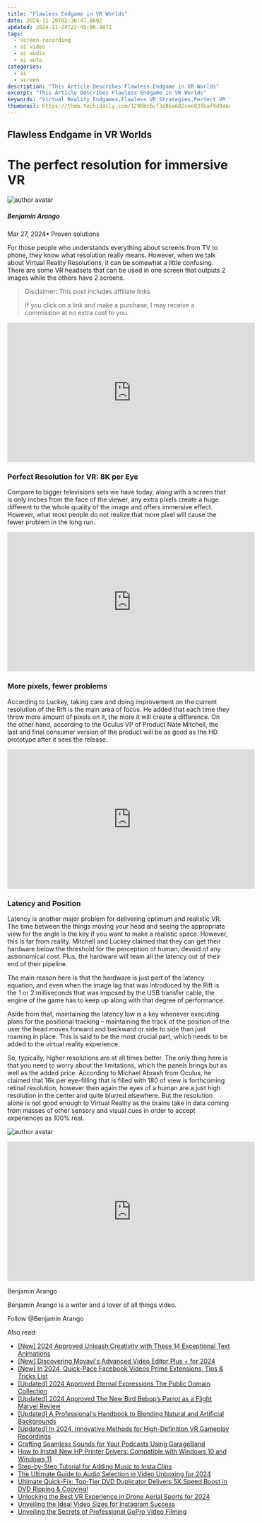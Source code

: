 ```yaml
---
title: "Flawless Endgame in VR Worlds"
date: 2024-11-20T02:36:47.860Z
updated: 2024-11-24T22:45:06.987Z
tags: 
  - screen-recording
  - ai video
  - ai audio
  - ai auto
categories: 
  - ai
  - screen
description: "This Article Describes Flawless Endgame in VR Worlds"
excerpt: "This Article Describes Flawless Endgame in VR Worlds"
keywords: "Virtual Reality Endgames,Flawless VR Strategies,Perfect VR Tactics,Impeccable VR Plays,VR Game Mastery,Ultimate VR Games,Pure VR Victory"
thumbnail: https://thmb.techidaily.com/1296bc6cf3d8ba602cee83fbaf9d9aae0f41d750526e3d62954932be609de318.jpg
---
```


## Flawless Endgame in VR Worlds

# The perfect resolution for immersive VR

![author avatar](https://images.wondershare.com/filmora/article-images/benjamin-arango-author.jpg)

##### Benjamin Arango

 Mar 27, 2024• Proven solutions

 For those people who understands everything about screens from TV to phone, they know what resolution really means. However, when we talk about Virtual Reality Resolutions, it can be somewhat a little confusing. There are some VR headsets that can be used in one screen that outputs 2 images while the others have 2 screens.

>  Disclaimer: This post includes affiliate links
>
>  If you click on a link and make a purchase, I may receive a commission at no extra cost to you.
>

<!-- affiliate ads begin -->
<iframe width="560" height="315" src="https://www.youtube.com/embed/hXIq2G0nShk?si=5Z4Fwv7ZB6oKWsdd&autoplay=1" title="YouTube video player" frameborder="0" allow="accelerometer; autoplay; clipboard-write; encrypted-media; gyroscope; picture-in-picture; web-share" referrerpolicy="strict-origin-when-cross-origin" allowfullscreen></iframe>
<!-- affiliate ads end -->

### Perfect Resolution for VR: 8K per Eye

 Compare to bigger televisions sets we have today, along with a screen that is only inches from the face of the viewer, any extra pixels create a huge different to the whole quality of the image and offers immersive effect. However, what most people do not realize that more pixel will cause the fewer problem in the long run.

<!-- affiliate ads begin -->
<iframe width="560" height="315" src="https://www.youtube.com/embed/Nyp7-xVwqHA?si=XCuZbpKLFIdrGQQh&autoplay=1" title="YouTube video player" frameborder="0" allow="accelerometer; autoplay; clipboard-write; encrypted-media; gyroscope; picture-in-picture; web-share" referrerpolicy="strict-origin-when-cross-origin" allowfullscreen></iframe>
<!-- affiliate ads end -->

### More pixels, fewer problems

 According to Luckey, taking care and doing improvement on the current resolution of the Rift is the main area of focus. He added that each time they throw more amount of pixels on it, the more it will create a difference. On the other hand, according to the Oculus VP of Product Nate Mitchell, the last and final consumer version of the product will be as good as the HD prototype after it sees the release.

<!-- affiliate ads begin -->
<iframe width="560" height="315" src="https://www.youtube.com/embed/uV3vm805eX0?si=YSPcsFxBcJmoxLsU&autoplay=1" title="YouTube video player" frameborder="0" allow="accelerometer; autoplay; clipboard-write; encrypted-media; gyroscope; picture-in-picture; web-share" referrerpolicy="strict-origin-when-cross-origin" allowfullscreen></iframe>
<!-- affiliate ads end -->

### Latency and Position

 Latency is another major problem for delivering optimum and realistic VR. The time between the things moving your head and seeing the appropriate view for the angle is the key if you want to make a realistic space. However, this is far from reality. Mitchell and Luckey claimed that they can get their hardware below the threshold for the perception of human, devoid of any astronomical cost. Plus, the hardware will team all the latency out of their end of their pipeline.

 The main reason here is that the hardware is just part of the latency equation, and even when the image lag that was introduced by the Rift is the 1 or 2 milliseconds that was imposed by the USB transfer cable, the engine of the game has to keep up along with that degree of performance.

 Aside from that, maintaining the latency low is a key whenever executing plans for the positional tracking – maintaining the track of the position of the user the head moves forward and backward or side to side than just roaming in place. This is said to be the most crucial part, which needs to be added to the virtual reality experience.

 So, typically, higher resolutions are at all times better. The only thing here is that you need to worry about the limitations, which the panels brings but as well as the added price. According to Michael Abrash from Oculus, he claimed that 16k per eye-filling that is filled with 180 of view is forthcoming retinal resolution, however then again the eyes of a human are a just high resolution in the center and quite blurred elsewhere. But the resolution alone is not good enough to Virtual Reality as the brains take in data coming from masses of other sensory and visual cues in order to accept experiences as 100% real.

![author avatar](https://images.wondershare.com/filmora/article-images/benjamin-arango-author.jpg)

<!-- affiliate ads begin -->
<iframe width="560" height="315" src="https://www.youtube.com/embed/LW6wNx3XAj8?si=VaIuFIIx8MM_RhUR&autoplay=1" title="YouTube video player" frameborder="0" allow="accelerometer; autoplay; clipboard-write; encrypted-media; gyroscope; picture-in-picture; web-share" referrerpolicy="strict-origin-when-cross-origin" allowfullscreen></iframe>
<!-- affiliate ads end -->

Benjamin Arango

Benjamin Arango is a writer and a lover of all things video.

Follow @Benjamin Arango


<ins class="adsbygoogle"
     style="display:block"
     data-ad-format="autorelaxed"
     data-ad-client="ca-pub-7571918770474297"
     data-ad-slot="1223367746"></ins>



<ins class="adsbygoogle"
     style="display:block"
     data-ad-client="ca-pub-7571918770474297"
     data-ad-slot="8358498916"
     data-ad-format="auto"
     data-full-width-responsive="true"></ins>


<span class="atpl-alsoreadstyle">Also read:</span>
<div><ul>
<li><a href="https://fox-blue.techidaily.com/new-2024-approved-unleash-creativity-with-these-14-exceptional-text-animations/"><u>[New] 2024 Approved Unleash Creativity with These 14 Exceptional Text Animations</u></a></li>
<li><a href="https://fox-blue.techidaily.com/new-discovering-movavis-advanced-video-editor-plus-plus-for-2024/"><u>[New] Discovering Movavi's Advanced Video Editor Plus + for 2024</u></a></li>
<li><a href="https://fox-blue.techidaily.com/new-in-2024-quick-pace-facebook-videos-prime-extensions-tips-and-tricks-list/"><u>[New] In 2024, Quick-Pace Facebook Videos Prime Extensions, Tips & Tricks List</u></a></li>
<li><a href="https://fox-blue.techidaily.com/updated-2024-approved-eternal-expressions-the-public-domain-collection/"><u>[Updated] 2024 Approved Eternal Expressions The Public Domain Collection</u></a></li>
<li><a href="https://fox-links.techidaily.com/updated-2024-approved-the-new-bird-bebops-parrot-as-a-flight-marvel-review/"><u>[Updated] 2024 Approved The New Bird Bebop’s Parrot as a Flight Marvel Review</u></a></li>
<li><a href="https://extra-information.techidaily.com/updated-a-professionals-handbook-to-blending-natural-and-artificial-backgrounds/"><u>[Updated] A Professional's Handbook to Blending Natural and Artificial Backgrounds</u></a></li>
<li><a href="https://screen-mirroring-recording.techidaily.com/updated-in-2024-innovative-methods-for-high-definition-vr-gameplay-recordings/"><u>[Updated] In 2024, Innovative Methods for High-Definition VR Gameplay Recordings</u></a></li>
<li><a href="https://fox-blue.techidaily.com/crafting-seamless-sounds-for-your-podcasts-using-garageband/"><u>Crafting Seamless Sounds for Your Podcasts Using GarageBand</u></a></li>
<li><a href="https://hardware-help.techidaily.com/how-to-install-new-hp-printer-drivers-compatible-with-windows-10-and-windows-11/"><u>How to Install New HP Printer Drivers: Compatible with Windows 10 and Windows 11</u></a></li>
<li><a href="https://techno-recovery.techidaily.com/step-by-step-tutorial-for-adding-music-to-insta-clips/"><u>Step-by-Step Tutorial for Adding Music to Insta Clips</u></a></li>
<li><a href="https://fox-blue.techidaily.com/the-ultimate-guide-to-audio-selection-in-video-unboxing-for-2024/"><u>The Ultimate Guide to Audio Selection in Video Unboxing for 2024</u></a></li>
<li><a href="https://some-knowledge.techidaily.com/ultimate-quick-fix-top-tier-dvd-duplicator-delivers-5x-speed-boost-in-dvd-ripping-and-copying/"><u>Ultimate Quick-Fix: Top-Tier DVD Duplicator Delivers 5X Speed Boost in DVD Ripping & Copying!</u></a></li>
<li><a href="https://fox-blue.techidaily.com/unlocking-the-best-vr-experience-in-drone-aerial-sports-for-2024/"><u>Unlocking the Best VR Experience in Drone Aerial Sports for 2024</u></a></li>
<li><a href="https://instagram-clips.techidaily.com/unveiling-the-ideal-video-sizes-for-instagram-success/"><u>Unveiling the Ideal Video Sizes for Instagram Success</u></a></li>
<li><a href="https://extra-resources.techidaily.com/unveiling-the-secrets-of-professional-gopro-video-filming/"><u>Unveiling the Secrets of Professional GoPro Video Filming</u></a></li>
</ul></div>

